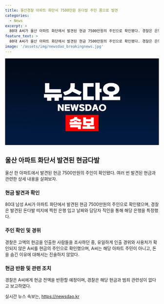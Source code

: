 ```yaml
---
title: 울산경찰 아파트 화단서 7500만원 돈다발 주인 품으로 발견
categories:
  - News
excerpt: >
  80대 A씨가 울산 아파트 화단에서 발견된 현금 7500만원의 주인으로 확인됐다. 경찰은 은행 입금 날짜와 CCTV 분석을 통해 A씨를 확인했다. A씨는 화단에 돈을 놓고 별다른 이유를 밝히지 않았으며, 경찰은 범죄 의도를 배제했다. 현금은 모두 A씨에게 돌려줄 예정이다. 이런 이야기가 사람들의 이목을 끈다.
feature_text: >
  80대 A씨가 울산 아파트 화단에서 발견된 현금 7500만원의 주인으로 확인됐다. 경찰은 은행 입금 날짜와 CCTV 분석을 통해 A씨를 확인했다. A씨는 화단에 돈을 놓고 별다른 이유를 밝히지 않았으며, 경찰은 범죄 의도를 배제했다. 현금은 모두 A씨에게 돌려줄 예정이다. 이런 이야기가 사람들의 이목을 끈다.
image: '/assets/img/newsdao_breakingnews.jpg'
---
```


<p><img src="/assets/img/newsdao_breakingnews.jpg" alt="cryptoinkorea 속보" /></p>

<h2 data-ke-size="size26">울산 아파트 화단서 발견된 현금다발</h2>

<p data-ke-size="size16">울산 한 아파트에서 발견된 현금 7500만원의 주인이 확인됐다. 여러 번 발견된 현금과 관련한 상세 내용을 살펴보자.</p>

<h3>현금 발견과 확인</h3>

<p data-ke-size="size16">80대 남성 A씨가 아파트 화단에서 발견된 현금 7500만원의 주인으로 확인됐으며, 경찰은 발견된 돈다발 띠지에 찍힌 은행 입고 날짜와 담당자 직인을 통해 해당 은행을 특정했다.</p>

<h3>주인 확인 및 경위</h3>

<p data-ke-size="size16">경찰은 고액의 현금을 인출한 사람들을 조사하던 중, 유일하게 인출 경위와 사용처가 확인되지 않은 A씨를 현금의 주인으로 확인했으며, A씨는 해당 아파트 주민이 아니고, 돈을 숨긴 이유에 대해서는 진술하지 않았다.</p>

<h3>현금 반환 및 관련 조치</h3>

<p data-ke-size="size16">경찰은 A씨에게 현금 전액을 반환할 예정이며, 경찰은 해당 현금과 범죄 관련성이 없다고 보고하였다.</p>
실시간 뉴스 속보는, <a href="https://newsdao.kr" rel="dofollow">https://newsdao.kr</a>


